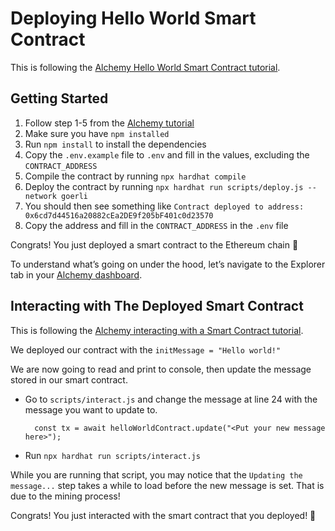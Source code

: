 # Deploying Hello World Smart Contract

This is following the [Alchemy Hello World Smart Contract tutorial](https://docs.alchemy.com/alchemy/tutorials/hello-world-smart-contract).

## Getting Started

1. Follow step 1-5 from the [Alchemy tutorial](https://docs.alchemy.com/alchemy/tutorials/hello-world-smart-contract#create-and-deploy-your-smart-contract-using-hardhat)
2. Make sure you have `npm installed`
3. Run `npm install` to install the dependencies
4. Copy the `.env.example` file to `.env` and fill in the values, excluding the `CONTRACT_ADDRESS`
5. Compile the contract by running `npx hardhat compile`
6. Deploy the contract by running `npx hardhat run scripts/deploy.js --network goerli`
7. You should then see something like `Contract deployed to address: 0x6cd7d44516a20882cEa2DE9f205bF401c0d23570`
8. Copy the address and fill in the `CONTRACT_ADDRESS` in the `.env` file

Congrats! You just deployed a smart contract to the Ethereum chain 🎉

To understand what’s going on under the hood, let’s navigate to the Explorer tab in your [Alchemy dashboard](https://dashboard.alchemyapi.io/explorer).

## Interacting with The Deployed Smart Contract

This is following the [Alchemy interacting with a Smart Contract tutorial](https://docs.alchemy.com/alchemy/tutorials/hello-world-smart-contract/interacting-with-a-smart-contract).

We deployed our contract with the `initMessage = "Hello world!"` 

We are now going to read and print to console, then update the message stored in our smart contract.

- Go to `scripts/interact.js` and change the message at line 24 with the message you want to update to. 
  ```
    const tx = await helloWorldContract.update("<Put your new message here>");
  ```
- Run `npx hardhat run scripts/interact.js`

While you are running that script, you may notice that the `Updating the message...` 
step takes a while to load before the new message is set. That is due to the mining process!

Congrats! You just interacted with the smart contract that you deployed! 🎉
